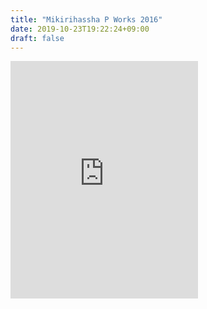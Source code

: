 ```yaml
---
title: "Mikirihassha P Works 2016"
date: 2019-10-23T19:22:24+09:00
draft: false
---
```


<iframe src="https://open.spotify.com/embed/album/4L8UqFs4RbFbDliJw8OwjG" width="300" height="380" frameborder="0" allowtransparency="true" allow="encrypted-media"></iframe>
